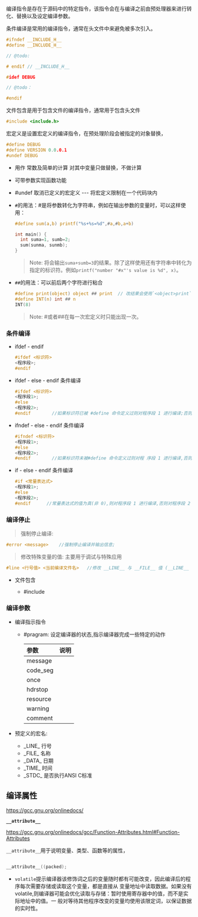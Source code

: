 编译指令是存在于源码中的特定指令，该指令会在与编译之前由预处理器来进行转化、替换以及设定编译参数。

条件编译是常用的编译指令，通常在头文件中来避免被多次引入。

```c
#ifndef __INCLUDE_H__
#define __INCLUDE_H__

// @todo:

# endif // __INCLUDE_H__
```

```c
#idef DEBUG

// @todo：

#endif
```

文件包含是用于包含文件的编译指令，通常用于包含头文件

```c
#include <include.h>
```

宏定义是设置宏定义的编译指令，在预处理阶段会被指定的对象替换，

```c
#define DEBUG
#define VERSION 0.0.0.1
#undef DEBUG
```


* 用作 常数及简单的计算 对其中变量只做替换，不做计算
* 可带参数实现函数功能
* #undef 取消已定义的宏定义 --- 将宏定义限制在一个代码块内


* `#`的用法：#是将参数转化为字符串，例如在输出参数的变量时，可以这样使用：

  ```c
  #define sum(a,b) printf("%s+%s=%d",#a,#b,a+b)

  int main() {
    int suma=1, sumb=2;
    sum(sunma, sunmb);
  }
  ```

  > Note: 将会输出`suma+sumb=3`的结果。除了这样使用还有字符串中转化为指定的标识符。例如`printf("number "#x"'s value is %d", x)`。



* `##`的用法：可以前后两个字符进行粘合

  ```c
  #define print(object) object ## print  // 改结果会使用`<object>print`来替换宏。
  #define INT(n) int ## n
  INT(8)
  ```

  > Note: #或者##在每一次宏定义时只能出现一次。
  
### 条件编译

* ifdef - endif

  ```C
  #ifdef <标识符>
  <程序段>;
  #endif  
  ```

* ifdef - else - endif 条件编译

  ```C
  #ifdef <标识符>
  <程序段1>;
  #else
  <程序段2>;
  #endif        //如果标识符已被 #define 命令定义过则对程序段 1 进行编译;否则对程序段 2 进行编译。
  ```

* ifndef - else - endif 条件编译

  ```C
  #ifndef <标识符>
  <程序段1>;
  #else
  <程序段2>;
  #endif        //如果标识符未被#define 命令定义过则对程 序段 1 进行编译,否则对程序段 2 进行编译。这与第一种形式的功能正好相反。
  ```

* if - else - endif 条件编译

  ```C
  #if <常量表达式>
  <程序段1>;
  #else
  <程序段2>;
  #endif      //常量表达式的值为真(非 0),则对程序段 1 进行编译,否则对程序段 2 进行编译。
  ```

### 编译停止

> 强制停止编译:

  ```C
  #error <message>    //强制停止编译并输出信息;
  ```

> 修改特殊变量的值: 主要用于调试与特殊应用

  ```C
  #line <行号值> <当前编译文件名>   //修改 __LINE__ 与 __FILE__ 值 (__LINE__ 与　__FILE＿　是预编译程序中预定义的标识符)
  ```

* 文件包含
  
  * #include <fileName>

### 编译参数

* 编译指示指令

  * #pragram: 设定编译器的状态,指示编译器完成一些特定的动作

    | 参数     | 说明 |
    | :------- | ---- |
    | message  |      |
    | code_seg |      |
    | once     |      |
    | hdrstop  |      |
    | resource |      |
    | warning  |      |
    | comment  |      |

* 预定义的宏名:
  * \_LINE\_    行号
  * \_FILE\_     名称
  * \_DATA\_    日期
  * \_TIME\_     时间
  * \_STDC\_    是否执行ANSI C标准

## 编译属性

<https://gcc.gnu.org/onlinedocs/>

**`__attribute__`**

<https://gcc.gnu.org/onlinedocs/gcc/Function-Attributes.html#Function-Attributes>

`__attribute__`用于说明变量、类型、函数等的属性，

```c

__attribute__((packed);
```



* `volatile`提示编译器该修饰词之后的变量随时都有可能改变，因此编译后的程序每次需要存储或读取这个变量，都是直接从
变量地址中读取数据。如果没有volatile,则编译器可能会优化读取与存储：暂时使用寄存器中的值，而不是实际地址中的值。一
般对等待其他程序改变的变量均使用该限定词，以保证数据的实时性。




